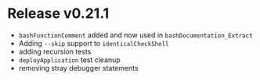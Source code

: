 # Release v0.21.1

- `bashFunctionComment` added and now used in `bashDocumentation_Extract`
- Adding `--skip` support to `identicalCheckShell`
- adding recursion tests
- `deployApplication` test cleanup
- removing stray debugger statements

